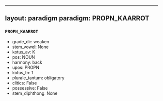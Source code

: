 
---
layout: paradigm
paradigm: PROPN_KAARROT
---
### ` PROPN_KAARROT `


* grade_dir: weaken
* stem_vowel: None
* kotus_av: K
* pos: NOUN
* harmony: back
* upos: PROPN
* kotus_tn: 1
* plurale_tantum: obligatory
* clitics: False
* possessive: False
* stem_diphthong: None
